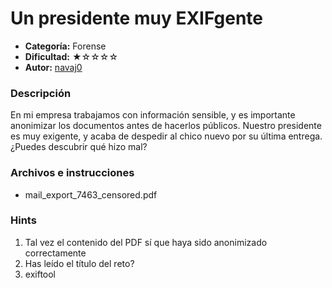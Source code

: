 # Un presidente muy EXIFgente
- **Categoría:** Forense
- **Dificultad:** ★☆☆☆☆
- **Autor:** [navaj0](https://github.com/samu-delucas)

### Descripción
En mi empresa trabajamos con información sensible, y es importante anonimizar
los documentos antes de hacerlos públicos. Nuestro presidente es 
muy exigente, y acaba de despedir al chico nuevo por su última entrega. 
¿Puedes descubrir qué hizo mal?

### Archivos e instrucciones
- mail_export_7463_censored.pdf

### Hints
1. Tal vez el contenido del PDF sí que haya sido anonimizado correctamente
2. Has leído el título del reto?
3. exiftool